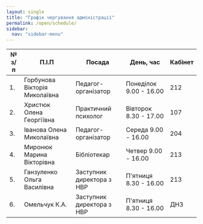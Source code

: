 ```yaml
---
layout: single
title: "Графік чергування адміністрації"
permalink: /open/schedule/
sidebar:
  nav: "sidebar-menu"
---
```


| №  з/п | П.І.П                            | Посада                    | День, час              | Кабінет |
|--------|----------------------------------|---------------------------|------------------------|---------|
| 1.     | Горбунова Вікторія Миколаївна    | Педагог-організатор       | Понеділок 9.00 - 16.00 | 212     |
| 2.     | Христюк Олена Георгіївна         | Практичний психолог       | Вівторок 8.30 - 17.00  | 107     |
| 3.     | Іванова Олена Миколаївна         | Педагог-організатор       | Середа 9.00 - 16.00    | 204     |
| 4.     | Миронюк Марина Вікторівна        | Бібліотекар               | Четвер 9.00 - 16.00    | 213     |
| 5.     | Ганзуленко Ольга Василівна       | Заступник директора з НВР | П'ятниця 8.30 - 16.00  | 213     |
| 6.     | Омельчук К.А.                    | Заступник директора з НВР | П'ятниця 8.30 - 16.00  | ДНЗ     |
